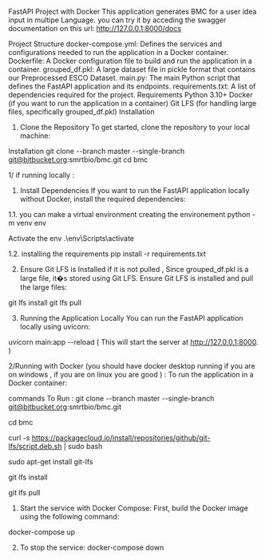 FastAPI Project with Docker
This application generates BMC for a user idea input in multipe Language. you can try it by acceding the swagger documentation on this url: http://127.0.0.1:8000/docs

Project Structure
docker-compose.yml: Defines the services and configurations needed to run the application in a Docker container.
Dockerfile: A Docker configuration file to build and run the application in a container.
grouped_df.pkl: A large dataset file in pickle format that contains our Preprocessed ESCO Dataset.
main.py: The main Python script that defines the FastAPI application and its endpoints.
requirements.txt: A list of dependencies required for the project.
Requirements
Python 3.10+
Docker (if you want to run the application in a container)
Git LFS (for handling large files, specifically grouped_df.pkl)
Installation
1. Clone the Repository
To get started, clone the repository to your local machine:

Installation
git clone --branch master --single-branch git@bitbucket.org:smrtbio/bmc.git cd bmc

1/ if running locally :
1. Install Dependencies
If you want to run the FastAPI application locally without Docker, install the required dependencies:

1.1. you can make a virtual environment
creating the environement
python -m venv env

Activate the env
.\env\Scripts\activate

1.2. installing the requirements
pip install -r requirements.txt

2. Ensure Git LFS is Installed
if it is not pulled , Since grouped_df.pkl is a large file, it�s stored using Git LFS. Ensure Git LFS is installed and pull the large files:

git lfs install git lfs pull

3. Running the Application Locally
You can run the FastAPI application locally using uvicorn:

uvicorn main:app --reload ( This will start the server at http://127.0.0.1:8000. )

2/Running with Docker (you should have docker desktop running if you are on windows , if you are on linux you are good ) :
To run the application in a Docker container:

commands To Run :
git clone --branch master --single-branch git@bitbucket.org:smrtbio/bmc.git

cd bmc

curl -s https://packagecloud.io/install/repositories/github/git-lfs/script.deb.sh | sudo bash

sudo apt-get install git-lfs

git lfs install

git lfs pull

1. Start the service with Docker Compose:
First, build the Docker image using the following command:

docker-compose up

2. To stop the service:
docker-compose down
